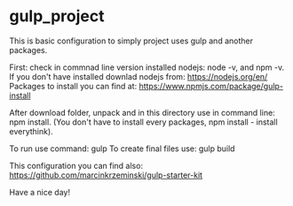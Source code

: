 # gulp_project

This is basic configuration to simply project uses gulp and another packages.

First: check in commnad line version installed nodejs: node -v, and npm -v. 
If you don't have installed downlad nodejs from: https://nodejs.org/en/ 
Packages to install you can find at: https://www.npmjs.com/package/gulp-install

After download folder, unpack and in this directory use in command line: npm install. (You don't have to install every packages, npm install - install everythink).

To run use command: gulp
To create final files use: gulp build

This configuration you can find also: https://github.com/marcinkrzeminski/gulp-starter-kit

Have a nice day!
